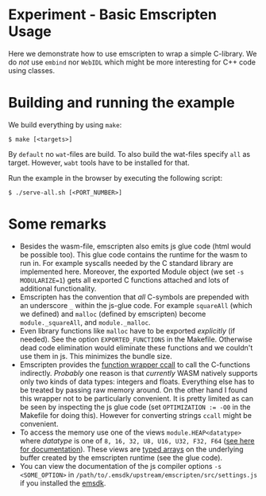 # Experiment - Basic Emscripten Usage

Here we demonstrate how to use emscripten to wrap a simple C-library. We do *not* use `embind` nor `WebIDL` which might be more interesting for C++ code using classes.

# Building and running the example

We build everything by using `make`:

```shell
$ make [<targets>]
```

By `default` no `wat`-files are build. To also build the wat-files specify `all` as target. However, `wabt` tools have to be installed for that.

Run the example in the browser by executing the following script:

```shell
$ ./serve-all.sh [<PORT_NUMBER>]
```

# Some remarks

- Besides the wasm-file, emscripten also emits js glue code (html would be possible too). This glue code contains the runtime for the wasm to run in. For example syscalls needed by the C standard library are implemented here. Moreover, the exported Module object (we set `-s MODULARIZE=1`) gets all exported C functions attached and lots of additional functionality. 
- Emscripten has the convention that *all* C-symbols are prepended with an underscore `_` within the js-glue code. For example `squareAll` (which we defined) and `malloc` (defined by emscripten) become `module._squareAll`, and `module._malloc`.
- Even library functions like `malloc` have to be exported *explicitly* (if needed). See the option `EXPORTED_FUNCTIONS` in the Makefile. Otherwise dead code elimination would eliminate these functions and we couldn't use them in js. This minimizes the bundle size.
- Emscripten provides the [function wrapper ccall][ccall] to call the C-functions indirectly. *Probably* one reason is that *currently* WASM natively supports only two kinds of data types: integers and floats. Everything else has to be treated by passing raw memory around. On the other hand I found this wrapper not to be particularly convenient. It is pretty limited as can be seen by inspecting the js glue code (set `OPTIMIZATION := -O0` in the Makefile for doing this). However for converting strings `ccall` might be convenient.
- To access the memory use one of the views `module.HEAP<datatype>` where *datatype* is one of `8, 16, 32, U8, U16, U32, F32, F64` ([see here for documentation][emscripten-heap]). These views are [typed arrays][typed-arrays] on the underlying buffer created by the emscripten runtime (see the glue code).
- You can view the documentation of the js compiler options `-s <SOME_OPTION>` in `/path/to/.emsdk/upstream/emscripten/src/settings.js` if you installed the [emsdk][emsdk].

[ccall]: https://emscripten.org/docs/api_reference/preamble.js.html?highlight=ccall#ccall
[typed-arrays]: https://developer.mozilla.org/en-US/docs/Web/JavaScript/Reference/Global_Objects/TypedArray
[emscripten-heap]: https://emscripten.org/docs/api_reference/preamble.js.html?highlight=heap#HEAP8
[emsdk]: https://emscripten.org/docs/getting_started/downloads.html#installation-instructions-using-the-emsdk-recommended
